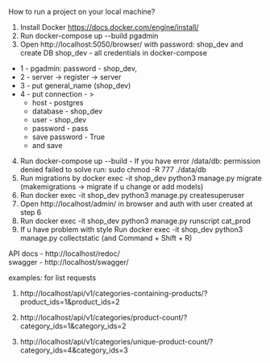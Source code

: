 How to run a project on your local machine?

1. Install Docker https://docs.docker.com/engine/install/  
2. Run docker-compose up --build pgadmin   
3. Open http://localhost:5050/browser/ with password: shop_dev and create DB shop_dev - all credentials in docker-compose   
- 1 - pgadmin: password - shop_dev,
- 2 - server -> register -> server
- 3 - put general_name (shop_dev)
- 4 - put connection - > 
  - host - postgres   
  - database - shop_dev   
  - user - shop_dev  
  - password - pass   
  - save password - True
  - and save    

4. Run docker-compose up --build - If you have error /data/db: permission denied failed to solve run: sudo chmod -R 777 ./data/db   
5. Run migrations by docker exec -it shop_dev python3 manage.py migrate (makemigrations -> migrate if u
change or add models)
6. Run docker exec -it shop_dev python3 manage.py createsuperuser
7. Open http://localhost/admin/ in browser and auth with user created at step 6
8. Run docker exec -it shop_dev python3 manage.py runscript cat_prod
9. If u have problem with style Run docker exec -it shop_dev python3 manage.py collectstatic (and Command + Shift + R)

API
docs - http://localhost/redoc/  
swagger - http://localhost/swagger/

examples: for list requests

1. http://localhost/api/v1/categories-containing-products/?product_ids=1&product_ids=2

2. http://localhost/api/v1/categories/product-count/?category_ids=1&category_ids=2

3. http://localhost/api/v1/categories/unique-product-count/?category_ids=4&category_ids=3